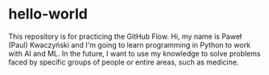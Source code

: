 # hello-world
This repository is for practicing the GitHub Flow.
Hi, my name is Paweł (Paul) Kwaczyński and I'm going to learn programming in Python to work with AI and ML.
In the future, I want to use my knowledge to solve problems faced by specific groups of people or entire areas, such as medicine.
